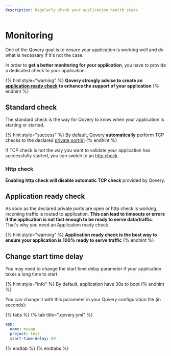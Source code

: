 ```yaml
---
description: Regularly check your application health state
---
```


# Monitoring

One of the Qovery goal is to ensure your application is working well and do what is necessary if it's not the case.

In order to **get a better monitoring for your application**, you have to provide a dedicated check to your application.

{% hint style="warning" %}
**Qovery strongly advise to create an** [**application ready check**](monitoring.md#application-ready-check) **to enhance the support of your application**
{% endhint %}

## Standard check

The standard check is the way for Qovery to know when your application is starting or started. 

{% hint style="success" %}
By default, Qovery **automatically** perform TCP checks to the declared [private port\(s\)](../../services-1/network/#private-access)
{% endhint %}

If TCP check is not the way you want to validate your application has successfully started, you can switch to an [http check](monitoring.md#http-check).

### Http check

**Enabling http check will disable automatic TCP check** provided by Qovery.

## Application ready check

As soon as the declared private ports are open or http check is working, incoming traffic is routed to application. **This can lead to timeouts or errors if the application is not fast enough to be ready to serve data/traffic**. That's why you need an Application ready check.

{% hint style="warning" %}
**Application ready check is the best way to ensure your application is 100% ready to serve traffic**
{% endhint %}

## Change start time delay

You may need to change the start time delay parameter if your application takes a long time to start.

{% hint style="info" %}
By default, application have 30s to boot
{% endhint %}

You can change it with this parameter in your Qovery configuration file \(in seconds\):

{% tabs %}
{% tab title=".qovery.yml" %}
```yaml
app:
  name: myapp
  project: test
  start-time-delay: 60
```
{% endtab %}
{% endtabs %}

